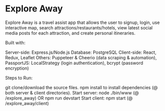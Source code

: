 # Explore Away

Explore Away is a travel assist app that allows the user to signup, login, use interactive map, search attractions/restaurants/hotels, view latest social media posts for each attraction, and create personal itineraries.

Built with:

Server-side: Express.js/Node.js
Database: PostgreSQL
Client-side: React, Redux, Leaflet
Others: Puppeteer & Cheerio (data scraping & automation), PassportJS: LocalStrategy (login authentication), bcrypt (password encryption)

Steps to Run:

git clone/download the source files.
npm install to install dependencies (@ both server & client directories).
Start server: node ./bin/www (@ /explore_away) OR npm run devstart
Start client: npm start (@ /explore_away/client)

